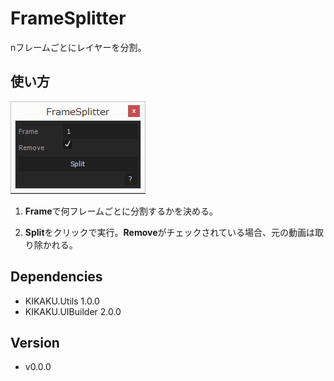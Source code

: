 # FrameSplitter

nフレームごとにレイヤーを分割。

## 使い方

![UI](ui.png)

1. **Frame**で何フレームごとに分割するかを決める。

1. **Split**をクリックで実行。**Remove**がチェックされている場合、元の動画は取り除かれる。

## Dependencies

- KIKAKU.Utils 1.0.0
- KIKAKU.UIBuilder 2.0.0

## Version

- v0.0.0
